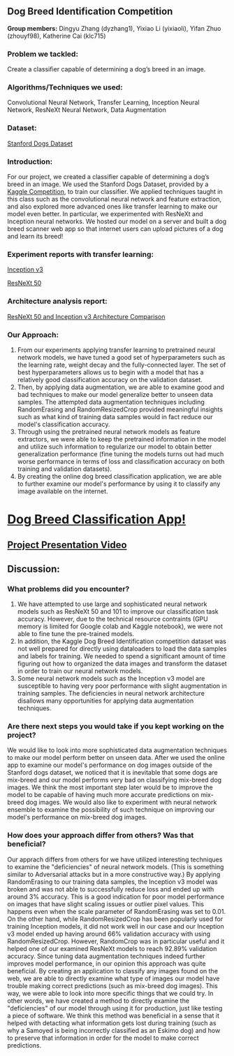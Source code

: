 ## Dog Breed Identification Competition

**Group members:** Dingyu Zhang (dyzhang1), Yixiao Li (yixiaoli), Yifan Zhuo (zhouyf98), Katherine Cai (klc715)

### Problem we tackled:

Create a classifier capable of determining a dog’s breed in an image. 

### Algorithms/Techniques we used:

Convolutional Neural Network, Transfer Learning, Inception Neural Network, ResNeXt Neural Network, Data Augmentation

### Dataset:

[Stanford Dogs Dataset](http://vision.stanford.edu/aditya86/ImageNetDogs/)

### Introduction:

For our project, we created a classifier capable of determining a dog’s breed in an image. We used the Stanford Dogs Dataset, provided by a [Kaggle Competition](https://www.kaggle.com/c/dog-breed-identification), to train our classifier. We applied techniques taught in this class such as the convolutional neural network and feature extraction, and also explored more advanced ones like transfer learning to make our model even better. In particular, we experimented with ResNeXt and Inception neural networks. We hosted our model on a server and built a dog breed scanner web app so that internet users can upload pictures of a dog and learn its breed!

### Experiment reports with transfer learning:

[Inception v3](https://drive.google.com/file/d/1JxwztvF40rz28CJtgqwm3e70j2AsNFPk/view?usp=sharing)

[ResNeXt 50](https://drive.google.com/file/d/1HjYX76gJkZx6YWPcRGKdt_OHCVDaWEBA/view?usp=sharing)

### Architecture analysis report:

[ResNeXt 50 and Inception v3 Architecture Comparison](https://drive.google.com/file/d/1aJ6r_URVzbdJRwc8xiLvLNBAqQ-O6gJ6/view?usp=sharing)

### Our Approach:

1. From our experiments applying transfer learning to pretrained neural network models, we have tuned a good set of hyperparameters such as the learning rate, weight decay and the fully-connected layer. The set of best hyperparameters allows us to begin with a model that has a relatively good classification accuracy on the validation dataset.
2. Then, by applying data augmentation, we are able to examine good and bad techniques to make our model generalize better to unseen data samples. The attempted data augmentation techniques including RandomErasing and RandomResizedCrop provided meaningful insights such as what kind of training data samples would in fact reduce our model's classification accuracy.
3. Through using the pretrained neural network models as feature extractors, we were able to keep the pretrained information in the model and utilize such information to regularize our model to obtain better generalization performance (fine tuning the models turns out had much worse performance in terms of loss and classification accuracy on both training and validation datasets). 
4. By creating the online dog breed classification application, we are able to further examine our model's performance by using it to classify any image available on the internet.


# [Dog Breed Classification App!](https://master.d3jonbje051vgo.amplifyapp.com/)

## [Project Presentation Video](https://www.youtube.com/watch?v=s99BOFDfnV0)

## Discussion:
### What problems did you encounter?
1. We have attempted to use large and sophisticated neural network models such as ResNeXt 50 and 101 to improve our classification task accuracy. However, due to the technical resource contraints (GPU memory is limited for Google colab and Kaggle notebook), we were not able to fine tune the pre-trained models.
2. In addition, the Kaggle Dog Breed Identification competition dataset was not well prepared for directly using dataloaders to load the data samples and labels for training. We needed to spend a significant amount of time figuring out how to organized the data images and transform the dataset in order to train our neural network models.
3. Some neural network models such as the Inception v3 model are susceptible to having very poor performance with slight augmentation in training samples. The deficiencies in neural network architecture disallows many opportunities for applying data augmentation techniques.

### Are there next steps you would take if you kept working on the project?
We would like to look into more sophisticated data augmentation techniques to make our model perform better on unseen data. After we used the online app to examine our model's performance on dog images outside of the Stanford dogs dataset, we noticed that it is inevitable that some dogs are mix-breed and our model performs very bad on classifying mix-breed dog images. We think the most important step later would be to improve the model to be capable of having much more accurate predictions on mix-breed dog images. We would also like to experiment with neural network ensemble to examine the possibility of such technique on improving our model's performance on mix-breed dog images.

### How does your approach differ from others? Was that beneficial?
Our apprach differs from others for we have utilized interesting techniques to examine the "deficiencies" of neural network models. (This is something similar to Adversarial attacks but in a more constructive way.) By applying RandomErasing to our training data samples, the Inception v3 model was broken and was not able to successfully reduce loss and ended up with around 3% accuracy. This is a good indication for poor model performance on images that have slight scaling issues or outlier pixel values. This happens even when the scale parameter of RandomErasing was set to 0.01.  On the other hand, while RandomResizedCrop has been popularly used for training Inception models, it did not work well in our case and our Inception v3 model ended up having around 66% validation accuracy with using RandomResizedCrop. However, RandomCrop was in particular useful and it helped one of our examined ResNeXt models to reach 92.89% validation accuracy. Since tuning data augmentation techniques indeed further improves model performance, in our opinion this approach was quite beneficial.
By creating an application to classify any images found on the web, we are able to directly examine what type of images our model have trouble making correct predictions (such as mix-breed dog images). This way, we were able to look into more specific things that we could try. In other words, we have created a method to directly examine the "deficiencies" of our model through using it for production, just like testing a piece of software. We think this method was beneficial in a sense that it helped with detacting what information gets lost during training (such as why a Samoyed is being incorrectly classified as an Eskimo dog) and how to preserve that information in order for the model to make correct predictions.
